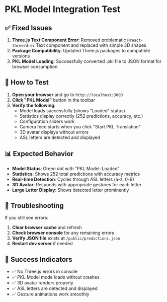 # PKL Model Integration Test

## ✅ Fixed Issues

1. **Three.js Text Component Error**: Removed problematic `@react-three/drei` Text component and replaced with simple 3D shapes
2. **Package Compatibility**: Updated Three.js packages to compatible versions
3. **PKL Model Loading**: Successfully converted .pkl file to JSON format for browser consumption

## 🚀 How to Test

1. **Open your browser** and go to `http://localhost:3000`
2. **Click "PKL Model"** button in the toolbar
3. **Verify the following**:
   - Model loads successfully (shows "Loaded" status)
   - Statistics display correctly (252 predictions, accuracy, etc.)
   - Configuration sliders work
   - Camera feed starts when you click "Start PKL Translation"
   - 3D avatar displays without errors
   - ASL letters are detected and displayed

## 📊 Expected Behavior

- **Model Status**: Green dot with "PKL Model: Loaded"
- **Statistics**: Shows 252 total predictions with accuracy metrics
- **Real-time Detection**: Cycles through ASL letters (a-z, 0-9)
- **3D Avatar**: Responds with appropriate gestures for each letter
- **Large Letter Display**: Shows detected letter prominently

## 🔧 Troubleshooting

If you still see errors:
1. **Clear browser cache** and refresh
2. **Check browser console** for any remaining errors
3. **Verify JSON file** exists at `/public/predictions.json`
4. **Restart dev server** if needed

## 🎯 Success Indicators

- ✅ No Three.js errors in console
- ✅ PKL Model mode loads without crashes
- ✅ 3D avatar renders properly
- ✅ ASL letters are detected and displayed
- ✅ Gesture animations work smoothly
